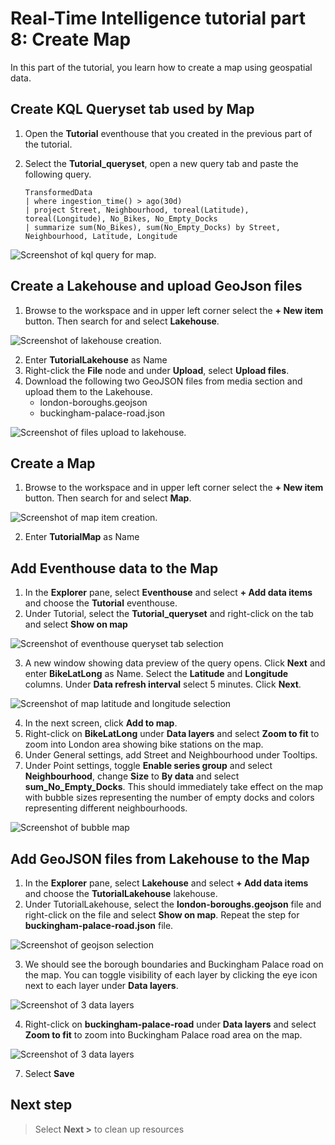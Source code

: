 # Real-Time Intelligence tutorial part 8: Create Map

In this part of the tutorial, you learn how to create a map using geospatial data.

## Create KQL Queryset tab used by Map

1. Open the **Tutorial** eventhouse that you created in the previous part of the tutorial.
2. Select the **Tutorial_queryset**, open a new query tab and paste the following query.

    ```kusto
    TransformedData
    | where ingestion_time() > ago(30d)
    | project Street, Neighbourhood, toreal(Latitude), toreal(Longitude), No_Bikes, No_Empty_Docks
    | summarize sum(No_Bikes), sum(No_Empty_Docks) by Street, Neighbourhood, Latitude, Longitude
    ```
    
![Screenshot of kql query for map.](media/map-kql-query.png)

## Create a Lakehouse and upload GeoJson files

1. Browse to the workspace and in upper left corner select the **+ New item** button. Then search for and select **Lakehouse**.

![Screenshot of lakehouse creation.](media/lakehouse.png)

2. Enter **TutorialLakehouse** as Name
3. Right-click the **File** node and under **Upload**, select **Upload files**.
4. Download the following two GeoJSON files from media section and upload them to the Lakehouse.
    - london-boroughs.geojson
    - buckingham-palace-road.json

![Screenshot of files upload to lakehouse.](media/lakehouse-upload-files.png)

## Create a Map

1. Browse to the workspace and in upper left corner select the **+ New item** button. Then search for and select **Map**.

![Screenshot of map item creation.](media/map-item-creation.png)

2. Enter **TutorialMap** as Name

## Add Eventhouse data to the Map

1. In the **Explorer** pane, select **Eventhouse** and select **+ Add data items** and choose the **Tutorial** eventhouse.
2. Under Tutorial, select the **Tutorial_queryset** and right-click on the tab and select **Show on map**

![Screenshot of eventhouse queryset tab selection](media/map-eventhouse.png)

3. A new window showing data preview of the query opens. Click **Next** and enter **BikeLatLong** as Name. Select the **Latitude** and **Longitude** columns. Under **Data refresh interval** select 5 minutes. Click **Next**.

![Screenshot of map latitude and longitude selection](media/map-eventhouse-config.png)

4. In the next screen, click **Add to map**.
5. Right-click on **BikeLatLong** under **Data layers** and select **Zoom to fit** to zoom into London area showing bike stations on the map.
6. Under General settings, add Street and Neighbourhood under Tooltips.
7. Under Point settings, toggle **Enable series group** and select **Neighbourhood**, change **Size** to **By data** and select **sum_No_Empty_Docks**. This should immediately take effect on the map with bubble sizes representing the number of empty docks and colors representing different neighbourhoods.

![Screenshot of bubble map](media/bubble-map.png)

## Add GeoJSON files from Lakehouse to the Map

1. In the **Explorer** pane, select **Lakehouse** and select **+ Add data items** and choose the **TutorialLakehouse** lakehouse.
2. Under TutorialLakehouse, select the **london-boroughs.geojson** file and right-click on the file and select **Show on map**. Repeat the step for **buckingham-palace-road.json** file.

![Screenshot of geojson selection](media/geojson-selection.png)

3. We should see the borough boundaries and Buckingham Palace road on the map. You can toggle visibility of each layer by clicking the eye icon next to each layer under **Data layers**.

![Screenshot of 3 data layers](media/map-data-layers.png)

4. Right-click on **buckingham-palace-road** under **Data layers** and select **Zoom to fit** to zoom into Buckingham Palace road area on the map.

![Screenshot of 3 data layers](media/zoom-buckingham-palace.png)

7. Select **Save**

## Next step

> Select **Next >** to clean up resources

